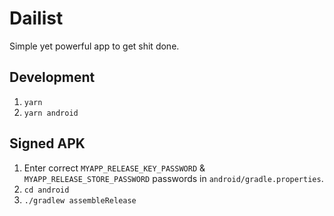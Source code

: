 # Dailist

Simple yet powerful app to get shit done.

## Development

1. `yarn`
2. `yarn android`

## Signed APK

1. Enter correct `MYAPP_RELEASE_KEY_PASSWORD` & `MYAPP_RELEASE_STORE_PASSWORD` passwords in `android/gradle.properties`.
2. `cd android`
3. `./gradlew assembleRelease`

